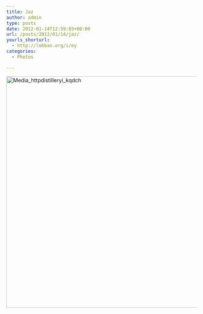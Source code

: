 ```yaml
---
title: Jaz
author: admin
type: posts
date: 2012-01-14T12:59:03+00:00
url: /posts/2012/01/14/jaz/
yourls_shorturl:
  - http://lobban.org/i/ey
categories:
  - Photos

---
```

<div class='posterous_autopost'>
  <a href="http://instagr.am/p/hB5aE/"></p> 
  
  <div class='p_embed p_image_embed'>
    <a href="http://getfile2.posterous.com/getfile/files.posterous.com/nonimage/GncgCpdjAmsluBkfHBybgagtuydnnewqxauviEugshdrJcflupGogpnvrCrk/media_httpdistilleryi_kqDch.jpg.scaled1000.jpg"><img alt="Media_httpdistilleryi_kqdch" height="612" src="http://getfile2.posterous.com/getfile/files.posterous.com/nonimage/GncgCpdjAmsluBkfHBybgagtuydnnewqxauviEugshdrJcflupGogpnvrCrk/media_httpdistilleryi_kqDch.jpg.scaled1000.jpg" width="612" /></a>
  </div>
  
  <p>
    </a></div>